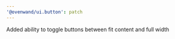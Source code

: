 ```yaml
---
'@ovenwand/ui.button': patch
---
```


Added ability to toggle buttons between fit content and full width
